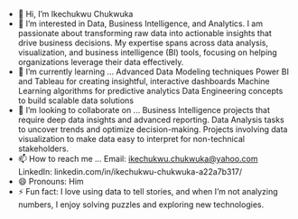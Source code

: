- 👋 Hi, I’m Ikechukwu Chukwuka
- 👀 I’m interested in Data, Business Intelligence, and Analytics.
  I am passionate about transforming raw data into actionable insights that drive business decisions.
  My expertise spans across data analysis, visualization, and business intelligence (BI) tools,
  focusing on helping organizations leverage their data effectively.
- 🌱  I’m currently learning ...
  Advanced Data Modeling techniques
  Power BI and Tableau for creating insightful, interactive dashboards
  Machine Learning algorithms for predictive analytics
  Data Engineering concepts to build scalable data solutions
- 💞️ I’m looking to collaborate on ...
  Business Intelligence projects that require deep data insights and advanced reporting.
  Data Analysis tasks to uncover trends and optimize decision-making.
  Projects involving data visualization to make data easy to interpret for non-technical stakeholders.
- 📫 How to reach me ...
  Email: ikechukwu.chukwuka@yahoo.com
  LinkedIn: linkedin.com/in/ikechukwu-chukwuka-a22a7b317/
- 😄 Pronouns: Him
- ⚡ Fun fact: I love using data to tell stories, and when I’m not analyzing numbers, I enjoy solving puzzles and exploring new technologies.

<!---
iykechukwuka/iykechukwuka is a ✨ special ✨ repository because its `README.md` (this file) appears on your GitHub profile.
You can click the Preview link to take a look at your changes.
--->
